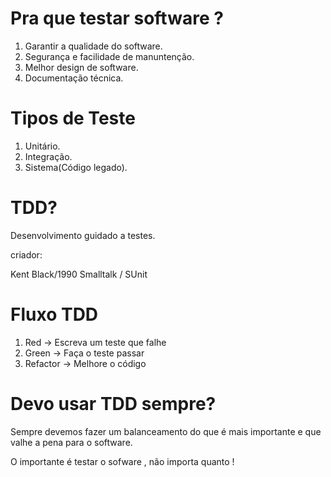 # Pra que testar software ?

1. Garantir a qualidade do software.
2. Segurança e facilidade de manuntenção.
3. Melhor design de software.
4. Documentação técnica.
   
# Tipos de Teste

1. Unitário.
2. Integração.
3. Sistema(Código legado).


# TDD?

Desenvolvimento guidado a testes.

criador:

Kent Black/1990
Smalltalk / SUnit

# Fluxo TDD

1. Red -> Escreva um teste que falhe
2. Green -> Faça o teste passar
3. Refactor -> Melhore o código

# Devo usar TDD sempre?

Sempre devemos fazer um balanceamento do que é mais importante e que valhe a pena para o software.

O importante é testar o sofware , não importa quanto !



